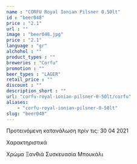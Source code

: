 ```yaml
---
name : "CORFU Royal Ionian Pilsner 0.50lt"
id : "beer048"
price : "2.1"
url : ""
image : "beer048.jpg"
price : "2.1"
language : "gr"
alchohol : ""
product_types : ""
breweries : "Corfu"
promotion : ""
beer_types : "LAGER"
retail_price : ""
discount : ""
description_short : ""
url: "corfu-royal-ionian-pilsner-0-50lt/corfu"
aliases: 
    - "corfu-royal-ionian-pilsner-0-50lt"
slug: "beer048"
---
```


Προτεινόμενη κατανάλωση πρίν τις: 30 04 2021

Χαρακτηριστικά

Χρώμα
Ξανθιά
Συσκευασία
Μπουκάλι